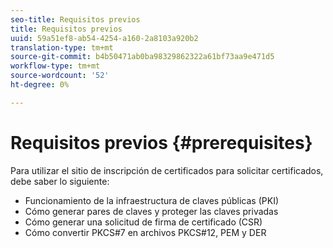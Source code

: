 ```yaml
---
seo-title: Requisitos previos
title: Requisitos previos
uuid: 59a51ef8-ab54-4254-a160-2a8103a920b2
translation-type: tm+mt
source-git-commit: b4b50471ab0ba98329862322a61bf73aa9e471d5
workflow-type: tm+mt
source-wordcount: '52'
ht-degree: 0%

---
```



# Requisitos previos {#prerequisites}

Para utilizar el sitio de inscripción de certificados para solicitar certificados, debe saber lo siguiente:

* Funcionamiento de la infraestructura de claves públicas (PKI)
* Cómo generar pares de claves y proteger las claves privadas
* Cómo generar una solicitud de firma de certificado (CSR)
* Cómo convertir PKCS#7 en archivos PKCS#12, PEM y DER